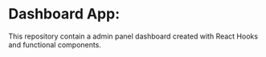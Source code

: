 # Dashboard App: 
This repository contain a admin panel dashboard created with React Hooks and functional components. 
